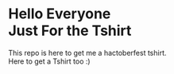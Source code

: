 # Hello Everyone <br> Just For the Tshirt <br>
This repo is here to get me a hactoberfest tshirt.<br>
Here to get a Tshirt too :)
